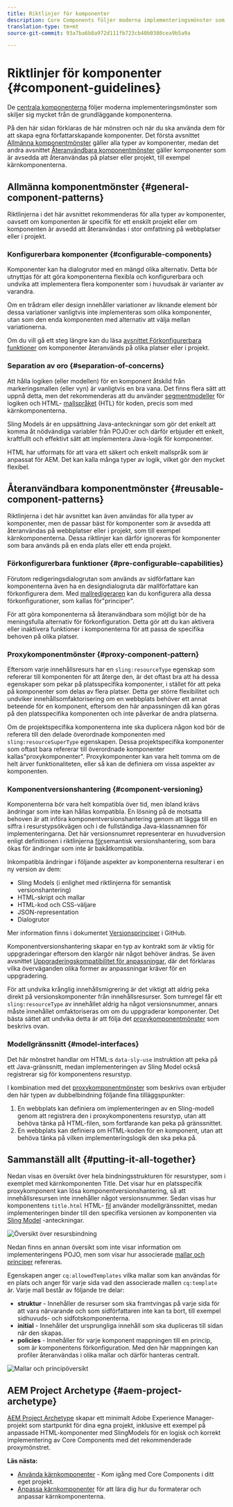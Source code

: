 ```yaml
---
title: Riktlinjer för komponenter
description: Core Components följer moderna implementeringsmönster som skiljer sig mycket från grundkomponenterna.
translation-type: tm+mt
source-git-commit: 93a7ba6b8a972d111fb723cb40b0380cea9b5a9a

---
```



# Riktlinjer för komponenter {#component-guidelines}

De [centrala komponenterna](overview.md) följer moderna implementeringsmönster som skiljer sig mycket från de grundläggande komponenterna.

På den här sidan förklaras de här mönstren och när du ska använda dem för att skapa egna författarskapande komponenter. Det första avsnittet [Allmänna komponentmönster](#general-component-patterns) gäller alla typer av komponenter, medan det andra avsnittet [Återanvändbara komponentmönster](#reusable-component-patterns) gäller komponenter som är avsedda att återanvändas på platser eller projekt, till exempel kärnkomponenterna.

## Allmänna komponentmönster {#general-component-patterns}

Riktlinjerna i det här avsnittet rekommenderas för alla typer av komponenter, oavsett om komponenten är specifik för ett enskilt projekt eller om komponenten är avsedd att återanvändas i stor omfattning på webbplatser eller i projekt.

### Konfigurerbara komponenter {#configurable-components}

Komponenter kan ha dialogrutor med en mängd olika alternativ. Detta bör utnyttjas för att göra komponenterna flexibla och konfigurerbara och undvika att implementera flera komponenter som i huvudsak är varianter av varandra.

Om en trådram eller design innehåller variationer av liknande element bör dessa variationer vanligtvis inte implementeras som olika komponenter, utan som den enda komponenten med alternativ att välja mellan variationerna.

Om du vill gå ett steg längre kan du läsa [avsnittet Förkonfigurerbara funktioner](#pre-configurable-capabilities) om komponenter återanvänds på olika platser eller i projekt.

### Separation av oro {#separation-of-concerns}

Att hålla logiken (eller modellen) för en komponent åtskild från markeringsmallen (eller vyn) är vanligtvis en bra vana. Det finns flera sätt att uppnå detta, men det rekommenderas att du använder [segmentmodeller](https://sling.apache.org/documentation/bundles/models.html) för logiken och HTML- [mallspråket](https://docs.adobe.com/content/help/en/experience-manager-htl/using/overview.html) (HTL) för koden, precis som med kärnkomponenterna.

Sling Models är en uppsättning Java-anteckningar som gör det enkelt att komma åt nödvändiga variabler från POJO:er och därför erbjuder ett enkelt, kraftfullt och effektivt sätt att implementera Java-logik för komponenter.

HTML har utformats för att vara ett säkert och enkelt mallspråk som är anpassat för AEM. Det kan kalla många typer av logik, vilket gör den mycket flexibel.

## Återanvändbara komponentmönster {#reusable-component-patterns}

Riktlinjerna i det här avsnittet kan även användas för alla typer av komponenter, men de passar bäst för komponenter som är avsedda att återanvändas på webbplatser eller i projekt, som till exempel kärnkomponenterna. Dessa riktlinjer kan därför ignoreras för komponenter som bara används på en enda plats eller ett enda projekt.

### Förkonfigurerbara funktioner {#pre-configurable-capabilities}

Förutom redigeringsdialogrutan som används av sidförfattare kan komponenterna även ha en designdialogruta där mallförfattare kan förkonfigurera dem. Med [mallredigeraren](https://docs.adobe.com/content/help/en/experience-manager-cloud-service/sites/authoring/features/templates.html) kan du konfigurera alla dessa förkonfigurationer, som kallas för&quot;principer&quot;.

För att göra komponenterna så återanvändbara som möjligt bör de ha meningsfulla alternativ för förkonfiguration. Detta gör att du kan aktivera eller inaktivera funktioner i komponenterna för att passa de specifika behoven på olika platser.

### Proxykomponentmönster {#proxy-component-pattern}

Eftersom varje innehållsresurs har en `sling:resourceType` egenskap som refererar till komponenten för att återge den, är det oftast bra att ha dessa egenskaper som pekar på platsspecifika komponenter, i stället för att peka på komponenter som delas av flera platser. Detta ger större flexibilitet och undviker innehållsomfaktorisering om en webbplats behöver ett annat beteende för en komponent, eftersom den här anpassningen då kan göras på den platsspecifika komponenten och inte påverkar de andra platserna.

Om de projektspecifika komponenterna inte ska duplicera någon kod bör de referera till den delade överordnade komponenten med `sling:resourceSuperType` egenskapen. Dessa projektspecifika komponenter som oftast bara refererar till överordnade komponenter kallas&quot;proxykomponenter&quot;. Proxykomponenter kan vara helt tomma om de helt ärver funktionaliteten, eller så kan de definiera om vissa aspekter av komponenten.

### Komponentversionshantering {#component-versioning}

Komponenterna bör vara helt kompatibla över tid, men ibland krävs ändringar som inte kan hållas kompatibla. En lösning på de motsatta behoven är att införa komponentversionshantering genom att lägga till en siffra i resurstypsökvägen och i de fullständiga Java-klassnamnen för implementeringarna. Det här versionsnumret representerar en huvudversion enligt definitionen i riktlinjerna [för](https://semver.org/)semantisk versionshantering, som bara ökas för ändringar som inte är bakåtkompatibla.

Inkompatibla ändringar i följande aspekter av komponenterna resulterar i en ny version av dem:

* Sling Models (i enlighet med riktlinjerna för semantisk versionshantering)
* HTML-skript och mallar
* HTML-kod och CSS-väljare
* JSON-representation
* Dialogrutor

Mer information finns i dokumentet [Versionsprinciper](https://github.com/adobe/aem-core-wcm-components/wiki/Versioning-Policies) i GitHub.

Komponentversionshantering skapar en typ av kontrakt som är viktig för uppgraderingar eftersom den klargör när något behöver ändras. Se även avsnittet [Uppgraderingskompatibilitet för anpassningar](customizing.md#upgrade-compatibility-of-customizations), där det förklaras vilka överväganden olika former av anpassningar kräver för en uppgradering.

För att undvika krånglig innehållsmigrering är det viktigt att aldrig peka direkt på versionskomponenter från innehållsresurser. Som tumregel får ett `sling:resourceType` av innehållet aldrig ha något versionsnummer, annars måste innehållet omfaktoriseras om om du uppgraderar komponenter. Det bästa sättet att undvika detta är att följa det [proxykomponentmönster](#proxy-component-pattern) som beskrivs ovan.

### Modellgränssnitt {#model-interfaces}

Det här mönstret handlar om HTML:s `data-sly-use` instruktion att peka på ett Java-gränssnitt, medan implementeringen av Sling Model också registrerar sig för komponentens resurstyp.

I kombination med det [proxykomponentmönster](#proxy-component-pattern) som beskrivs ovan erbjuder den här typen av dubbelbindning följande fina tilläggspunkter:

1. En webbplats kan definiera om implementeringen av en Sling-modell genom att registrera den i proxykomponentens resurstyp, utan att behöva tänka på HTML-filen, som fortfarande kan peka på gränssnittet.
1. En webbplats kan definiera om HTML-koden för en komponent, utan att behöva tänka på vilken implementeringslogik den ska peka på.

## Sammanställ allt {#putting-it-all-together}

Nedan visas en översikt över hela bindningsstrukturen för resurstyper, som i exemplet med kärnkomponenten Title. Det visar hur en platsspecifik proxykomponent kan lösa komponentversionshantering, så att innehållsresursen inte innehåller något versionsnummer. Sedan visas hur komponentens `title.html` HTML- [fil](https://docs.adobe.com/content/help/en/experience-manager-htl/using/overview.html) använder modellgränssnittet, medan implementeringen binder till den specifika versionen av komponenten via [Sling Model](https://sling.apache.org/documentation/bundles/models.html) -anteckningar.

![Översikt över resursbindning](/help/assets/chlimage_1-32.png)

Nedan finns en annan översikt som inte visar information om implementeringens POJO, men som visar hur associerade [mallar och principer](https://docs.adobe.com/content/help/en/experience-manager-65/developing/platform/templates/page-templates-editable.html) refereras.

Egenskapen anger `cq:allowedTemplates` vilka mallar som kan användas för en plats och anger för varje sida vad den associerade mallen `cq:template` är. Varje mall består av följande tre delar:

* **struktur** - Innehåller de resurser som ska framtvingas på varje sida för att vara närvarande och som sidförfattaren inte kan ta bort, till exempel sidhuvuds- och sidfotskomponenterna.
* **initial** - Innehåller det ursprungliga innehåll som ska dupliceras till sidan när den skapas.
* **policies** - Innehåller för varje komponent mappningen till en princip, som är komponentens förkonfiguration. Med den här mappningen kan profiler återanvändas i olika mallar och därför hanteras centralt.

![Mallar och principöversikt](/help/assets/screen_shot_2018-12-07at093102.png)

## AEM Project Archetype {#aem-project-archetype}

[AEM Project Archetype](/help/developing/archetype/overview.md) skapar ett minimalt Adobe Experience Manager-projekt som startpunkt för dina egna projekt, inklusive ett exempel på anpassade HTML-komponenter med SlingModels för en logisk och korrekt implementering av Core Components med det rekommenderade proxymönstret.

**Läs nästa:**

* [Använda kärnkomponenter](/help/get-started/using.md) - Kom igång med Core Components i ditt eget projekt.
* [Anpassa kärnkomponenter](customizing.md) för att lära dig hur du formaterar och anpassar kärnkomponenterna.

